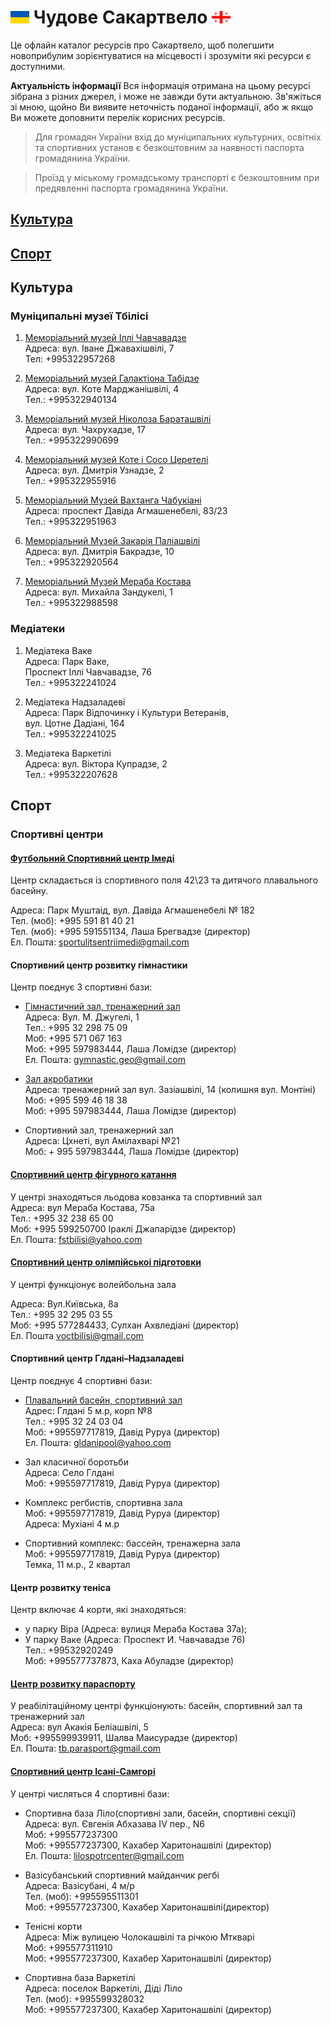 # <img src="https://raw.githubusercontent.com/lipis/flag-icons/main/flags/4x3/ua.svg" width="30" height="20"> Чудове Сакартвело <img src="https://raw.githubusercontent.com/lipis/flag-icons/main/flags/4x3/ge.svg" width="30" height="20">

Це офлайн каталог ресурсів про Сакартвело, щоб полегшити новоприбулим 
зорієнтуватися на місцевості і зрозуміти які ресурси є доступними.

**Актуальність інформації**
Вся інформація отримана на цьому ресурсі зібрана з різних джерел, і може не 
завжди бути актуальною. Зв'яжіться зі мною, щойно Ви виявите неточність 
поданої інформації, або ж якщо Ви можете доповнити перелік корисних ресурсів.

> Для громадян України вхід до муніципальних культурних, освітніх та спортивних установ є безкоштовним за наявності паспорта громадянина України.

> Проїзд у міському громадському транспорті є безкоштовним при предявленні паспорта громадянина України.

## [Культура](#%D0%BA%D1%83%D0%BB%D1%8C%D1%82%D1%83%D1%80%D0%B0-1)
## [Спорт](#Cпорт-1)


## Культура
### Муніципальні музеї Тбілісі

1. [Меморіальний музей Іллі Чавчавадзе](https://tbilisimuseumsunion.ge/en/museums/ilia-chavchavadzis-literaturul-memorialuri-muzeumi/)<br>
   Адреса: вул. Іване Джавахішвілі, 7<br>
   Тел: +995322957268

2. [Меморіальний музей Галактіона Табідзе](https://tbilisimuseumsunion.ge/en/museums/galaktion-tabidzis-memorialuri-bina-muzeumi/)<br>
   Адреса: вул. Коте Марджанішвілі, 4<br>
   Тел.: +995322940134

3. [Меморіальний музей Ніколоза Бараташвілі](https://tbilisimuseumsunion.ge/en/about-us/baratashvili-beforeafter-museum/)<br>
   Адреса: вул. Чахрухадзе, 17<br>
   Тел.: +995322990699

4. [Меморіальний музей Коте і Сосо Церетелі](https://tbilisimuseumsunion.ge/en/museums/kote-da-soso-tseretlebis-bina-muzeumi/)<br>
   Адреса: вул. Дмитрія Узнадзе, 2<br>
   Тел.: +995322955916

5. [Меморіальний Музей Вахтанга Чабукіані](https://tbilisimuseumsunion.ge/en/museums/chabukianis-memorialuri-bina-muzeumi/)<br>
   Адреса: проспект Давіда Агмашенебелі, 83/23<br>
   Тел.: +995322951963

6. [Меморіальний Музей Закарія Паліашвілі](https://tbilisimuseumsunion.ge/en/museums/zakaria-faliashvilis-sakhl-muzeumi/)<br>
   Адреса: вул. Дмитрія Бакрадзе, 10<br>
   Тел.: +995322920564

7. [Меморіальний Музей Мераба Костава](https://tbilisimuseumsunion.ge/en/museums/merab-kostavas-sakhl-muzeumi/)<br>
   Адреса: вул. Михайла Зандукелі, 1<br>
   Тел.: +995322988598

### Медіатеки

1. Медіатека Ваке<br>
   Адреса: Парк Ваке,<br>
   Проспект Іллі Чавчавадзе, 76<br>
   Тел.: +995322241024

2. Медіатека Надзаладеві<br>
   Адреса: Парк Відпочинку і Культури Ветеранів,<br>
           вул. Цотне Дадіані, 164<br>
   Тел.: +995322241025

3. Медіатека Варкетілі<br>
   Адреса: вул. Віктора Купрадзе, 2<br>
   Тел.: +995322207628

## Спорт
### Спортивні центри
#### [Футбольний Спортивний центр Імеді](https://www.facebook.com/profile.php?id=100078197326669)<br>
   Центр складається із спортивного поля 42\23 та дитячого плавального басейну.<br>

   Адреса: Парк Муштаід, вул. Давіда Агмашенебелі № 182<br>
   Тел. (моб): +995 591 81 40 21<br>
   Тел. (моб): +995 591551134, Лаша Брегвадзе (директор)<br>
   Ел. Пошта: sportulitsentriimedi@gmail.com


#### Спортивний центр розвитку гімнастики
   Центр поєднує 3 спортивні бази:	

   - [Гімнастичний зал, тренажерний зал](https://www.facebook.com/profile.php?id=100045855321809)<br>
      Адреса: Вул. М. Джугелі, 1<br>
      Тел.: +995 32 298 75 09<br>
      Моб: +995 571 067 163<br>
      Моб: +995 597983444, Лаша Ломідзе (директор)<br>
      Ел. Пошта: gymnastic.geo@gmail.com<br>

   - [Зал акробатики](https://www.facebook.com/acrosportt/)<br>
      Адреса: тренажерний зал вул. Зазіашвілі, 14 (колишня вул. Монтіні)<br>
      Моб: +995 599 46 18 38<br>
      Моб: +995 597983444, Лаша Ломідзе (директор)

   - Спортивний зал, тренажерний зал<br>
     Адреса: Цхнеті, вул Амілахварі №21<br>
     Моб: + 995 597983444, Лаша Ломідзе (директор)
 
#### [Спортивний центр фігурного катання](https://www.facebook.com/profile.php?id=473439602761213)
   У  центрі знаходяться льодова ковзанка та спортивний зал<br>
   Адреса: вул Мераба Костава, 75а<br>
   Тел.: +995 32 238 65 00<br>
   Моб: +995 599250700 Іраклі Джапарідзе (директор)<br>
   Ел. Пошта: fstbilisi@yahoo.com
     
                                    
#### [Спортивний центр олімпійськоі підготовки](https://www.facebook.com/profile.php?id=100054345288319)
   У центрі функціонує волейбольна зала

   Адреса:  Вул.Київська, 8а<br>
   Тел.: +995 32 295 03 55<br>
   Моб: +995 577284433, Сулхан Ахвледіані (директор)<br>
   Ел. Пошта voctbilisi@gmail.com<br>

#### Спортивний центр Глдані–Надзаладеві
Центр поєднує  4 спортивні бази:

   - [Плавальний басейн, спортивний зал](https://www.facebook.com/profile.php?id=100054322969721)<br>
      Адрес: Глдані 5 м.р, корп №8<br>
      Тел.: +995 32 24 03 04<br>
      Моб: +995597717819, Давід Руруа (директор)<br>
      Ел. Пошта: gldanipool@yahoo.com

   - Зал класичної боротьби<br>
      Адреса: Село Глдані<br>
      Моб: +995597717819, Давід Руруа (директор)<br>

   - Комплекс регбистів, спортивна зала<br>
      Моб: +995597717819, Давід Руруа (директор)<br>
      Адреса: Мухіані 4 м.р <br>


   - Спортивний комплекс:  бассейн, тренажерна зала<br>
      Моб: +995597717819, Давід Руруа (директор)<br>
      Темка, 11 м.р.,  2 квартал<br>
 
#### Центр розвитку  теніса
Центр включає 4 корти, які знаходяться:
  
   - у парку Віра (Адреса: вулиця Мераба Костава 37а);<br>
   - У парку Ваке (Адреса: Проспект  И. Чавчавадзе 76)<br>
   Тел.: +99532920249<br>
   Моб: +995577737873, Каха Абуладзе (директор)<br>

#### [Центр  розвитку параспорту](https://www.facebook.com/profile.php?id=100031468611280)
У реабілітаційному центрі функціонують: басейн, спортивний зал та тренажерний зал<br>
   Адреса:  вул Акакія Беліашвілі, 5 <br>
   Моб: +995599939911, Шалва Маисурадзе (директор) <br>
    Ел. Пошта: tb.parasport@gmail.com<br>

#### [Спортивний центр Ісані-Самгорі](https://www.facebook.com/IsaniSamgoriSport)
У центрі числяться 4 спортивні бази:
   -  Спортивна база Ліло(спортивні зали, басейн, спортивні секції)<br>
      Адреса: вул. Євгенія Абхазава IV пер., N6<br>
      Моб: +995577237300<br>
      Моб: +995577237300, Кахабер Харитонашвілі (директор)<br>
      Ел. Пошта: lilospotrcenter@gmail.com

   - Вазісубанський спортивний майданчик регбі        
      Адреса: Вазісубані, 4 м/р<br>
      Тел. (моб):  +995595511301<br>
      Моб: +995577237300, Кахабер Харитонашвілі(директор)

   - Тенісні корти<br>
      Адреса: Між вулицею Чолокашвілі та річкою Мткварі<br>
      Моб: +995577311910<br>
      Моб: +995577237300, Кахабер Харитонашвілі (директор)

   - Спортивна база Варкетілі<br>
      Адреса: поселок Варкетілі, Діді Ліло<br>
      Тел. (моб): +995599328032<br>
      Моб: +995577237300, Кахабер Харитонашвілі (директор)
